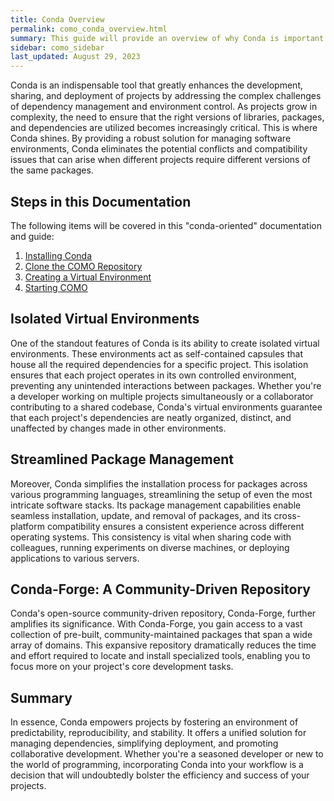 ```yaml
---
title: Conda Overview
permalink: como_conda_overview.html
summary: This guide will provide an overview of why Conda is important
sidebar: como_sidebar
last_updated: August 29, 2023
---
```


Conda is an indispensable tool that greatly enhances the development, sharing, and deployment of projects by addressing
the complex challenges of dependency management and environment control. As projects grow in complexity, the need to
ensure that the right versions of libraries, packages, and dependencies are utilized becomes increasingly critical. This
is where Conda shines. By providing a robust solution for managing software environments, Conda eliminates the potential
conflicts and compatibility issues that can arise when different projects require different versions of the same
packages.

## Steps in this Documentation

The following items will be covered in this "conda-oriented" documentation and guide:

1. [Installing Conda](como_conda_installation.html)
2. [Clone the COMO Repository](como_clone_repository.html)
3. [Creating a Virtual Environment](como_installing_dependencies.html)
4. [Starting COMO](como_start_notebook.html)

## Isolated Virtual Environments

One of the standout features of Conda is its ability to create isolated virtual environments. These environments act as
self-contained capsules that house all the required dependencies for a specific project. This isolation ensures that
each project operates in its own controlled environment, preventing any unintended interactions between packages.
Whether you're a developer working on multiple projects simultaneously or a collaborator contributing to a shared
codebase, Conda's virtual environments guarantee that each project's dependencies are neatly organized, distinct, and
unaffected by changes made in other environments.

## Streamlined Package Management

Moreover, Conda simplifies the installation process for packages across various programming languages, streamlining the
setup of even the most intricate software stacks. Its package management capabilities enable seamless installation,
update, and removal of packages, and its cross-platform compatibility ensures a consistent experience across different
operating systems. This consistency is vital when sharing code with colleagues, running experiments on diverse machines,
or deploying applications to various servers.

## Conda-Forge: A Community-Driven Repository

Conda's open-source community-driven repository, Conda-Forge, further amplifies its significance. With Conda-Forge, you
gain access to a vast collection of pre-built, community-maintained packages that span a wide array of domains. This
expansive repository dramatically reduces the time and effort required to locate and install specialized tools, enabling
you to focus more on your project's core development tasks.

## Summary

In essence, Conda empowers projects by fostering an environment of predictability, reproducibility, and stability. It
offers a unified solution for managing dependencies, simplifying deployment, and promoting collaborative development.
Whether you're a seasoned developer or new to the world of programming, incorporating Conda into your workflow is a
decision that will undoubtedly bolster the efficiency and success of your projects.
